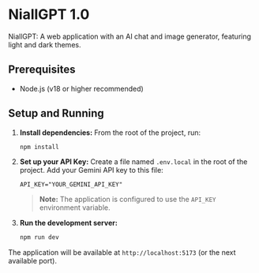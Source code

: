 # NiallGPT 1.0

NiallGPT: A web application with an AI chat and image generator, featuring light and dark themes.

## Prerequisites

- Node.js (v18 or higher recommended)

## Setup and Running

1.  **Install dependencies:**
    From the root of the project, run:
    ```bash
    npm install
    ```

2.  **Set up your API Key:**
    Create a file named `.env.local` in the root of the project. Add your Gemini API key to this file:
    ```
    API_KEY="YOUR_GEMINI_API_KEY"
    ```
    > **Note:** The application is configured to use the `API_KEY` environment variable.

3.  **Run the development server:**
    ```bash
    npm run dev
    ```

The application will be available at `http://localhost:5173` (or the next available port).
